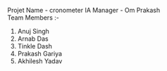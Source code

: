Projet Name - cronometer
IA Manager - Om Prakash  
Team Members :-
   1. Anuj Singh
   2. Arnab Das
   3. Tinkle Dash
   4. Prakash Gariya
   5. Akhilesh Yadav
